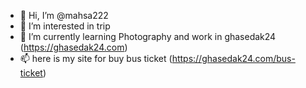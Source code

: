 - 👋 Hi, I’m @mahsa222
- 👀 I’m interested in trip
- 🌱 I’m currently learning Photography and work in ghasedak24 (https://ghasedak24.com)
- 📫 here is my site for buy bus ticket (https://ghasedak24.com/bus-ticket)
<!---
mahsa222/mahsa222 is a ✨ special ✨ repository because its `README.md` (this file) appears on your GitHub profile.
You can click the Preview link to take a look at your changes.
--->
